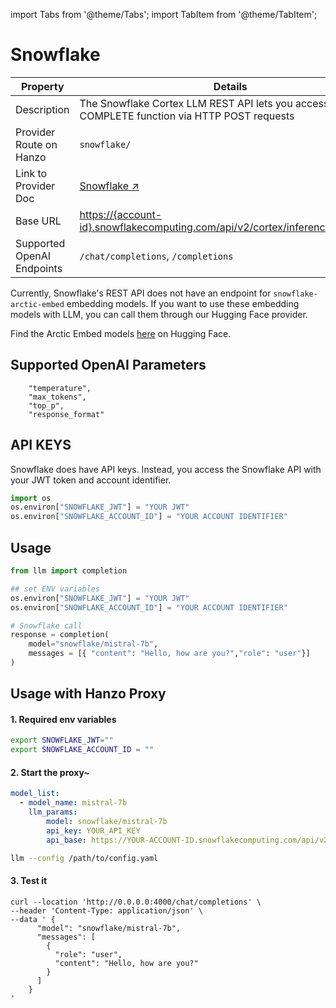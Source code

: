 import Tabs from '@theme/Tabs';
import TabItem from '@theme/TabItem';


# Snowflake
| Property | Details |
|-------|-------|
| Description | The Snowflake Cortex LLM REST API lets you access the COMPLETE function via HTTP POST requests|
| Provider Route on Hanzo | `snowflake/` |
| Link to Provider Doc | [Snowflake ↗](https://docs.snowflake.com/en/user-guide/snowflake-cortex/cortex-llm-rest-api) |
| Base URL | [https://{account-id}.snowflakecomputing.com/api/v2/cortex/inference:complete/](https://{account-id}.snowflakecomputing.com/api/v2/cortex/inference:complete) |
| Supported OpenAI Endpoints | `/chat/completions`, `/completions` |



Currently, Snowflake's REST API does not have an endpoint for `snowflake-arctic-embed` embedding models. If you want to use these embedding models with LLM, you can call them through our Hugging Face provider. 

Find the Arctic Embed models [here](https://huggingface.co/collections/Snowflake/arctic-embed-661fd57d50fab5fc314e4c18) on Hugging Face.

## Supported OpenAI Parameters
```
    "temperature",
    "max_tokens",
    "top_p",
    "response_format"
```

## API KEYS

Snowflake does have API keys. Instead, you access the Snowflake API with your JWT token and account identifier.

```python
import os 
os.environ["SNOWFLAKE_JWT"] = "YOUR JWT"
os.environ["SNOWFLAKE_ACCOUNT_ID"] = "YOUR ACCOUNT IDENTIFIER"
```
## Usage

```python
from llm import completion

## set ENV variables
os.environ["SNOWFLAKE_JWT"] = "YOUR JWT"
os.environ["SNOWFLAKE_ACCOUNT_ID"] = "YOUR ACCOUNT IDENTIFIER"

# Snowflake call
response = completion(
    model="snowflake/mistral-7b", 
    messages = [{ "content": "Hello, how are you?","role": "user"}]
)
```

## Usage with Hanzo Proxy 

#### 1. Required env variables
```bash
export SNOWFLAKE_JWT=""
export SNOWFLAKE_ACCOUNT_ID = ""
```

#### 2. Start the proxy~
```yaml
model_list:
  - model_name: mistral-7b
    llm_params:
        model: snowflake/mistral-7b
        api_key: YOUR_API_KEY
        api_base: https://YOUR-ACCOUNT-ID.snowflakecomputing.com/api/v2/cortex/inference:complete

```

```bash
llm --config /path/to/config.yaml
```

#### 3. Test it
```shell
curl --location 'http://0.0.0.0:4000/chat/completions' \
--header 'Content-Type: application/json' \
--data ' {
      "model": "snowflake/mistral-7b",
      "messages": [
        {
          "role": "user",
          "content": "Hello, how are you?"
        }
      ]
    }
'
```
